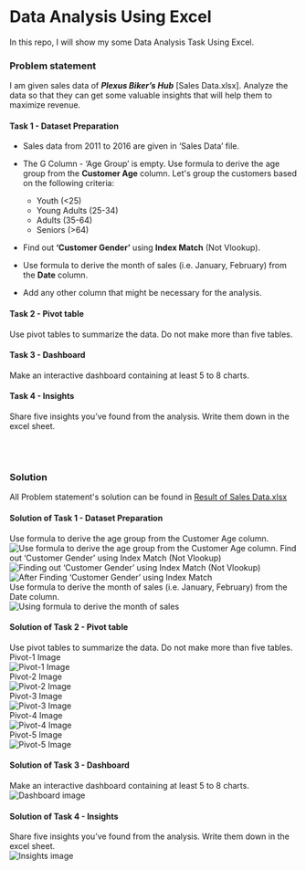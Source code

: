 # Data Analysis Using Excel
 In this repo, I will show my some Data Analysis Task Using Excel.

 ### Problem statement

I am given sales data of ***Plexus Biker’s Hub*** [Sales Data.xlsx]. Analyze the data so that they can get some valuable insights that will help them to maximize revenue. 


#### Task 1 - Dataset Preparation
- Sales data from 2011 to 2016 are given in ‘Sales Data’ file. 
- The G Column - ‘Age Group’ is empty. Use formula to derive the age group from the **Customer Age** column. Let's group the customers based on the following criteria:
  
  - Youth (<25)
  - Young Adults (25-34)
  - Adults (35-64)
  - Seniors (>64)
  
- Find out **‘Customer Gender’** using **Index Match** (Not Vlookup).  
- Use formula to derive the month of sales (i.e. January, February) from the **Date** column.
- Add any other column that might be necessary for the analysis. 

#### Task 2 - Pivot table 
Use pivot tables to summarize the data. Do not make more than five tables. 

#### Task 3 - Dashboard
Make an interactive dashboard containing at least 5 to 8 charts. 

#### Task 4 - Insights
Share five insights you’ve found from the analysis. Write them down in the excel sheet.   

<br>
<br>

### Solution

All Problem statement's solution can be found in [Result of Sales Data.xlsx](https://github.com/mdforhadcse/Data_Analysis_Using_Excel/blob/main/Result%20of%20Sales%20Data.xlsx)
<br>

#### Solution of Task 1 - Dataset Preparation
Use formula to derive the age group from the Customer Age column.<br>
![Use formula to derive the age group from the Customer Age column.](https://github.com/mdforhadcse/Data_Analysis_Using_Excel/blob/main/images/Task%201/1.%20Age%20Group.png "Age group")
Find out ‘Customer Gender’ using Index Match (Not Vlookup)<br>
![Finding out ‘Customer Gender’ using Index Match (Not Vlookup)](https://github.com/mdforhadcse/Data_Analysis_Using_Excel/blob/main/images/Task%201/2.%20Customer%20Gender%20sheet.png "Customer Gender sheet") 
<br>
![After Finding ‘Customer Gender’ using Index Match](https://github.com/mdforhadcse/Data_Analysis_Using_Excel/blob/main/images/Task%201/2.%20Customer%20Gender.png "Customer Gender")
<br>
Use formula to derive the month of sales (i.e. January, February) from the Date column.<br>
![Using formula to derive the month of sales](https://github.com/mdforhadcse/Data_Analysis_Using_Excel/blob/main/images/Task%201/3.%20Month%20of%20Sales.png "Month of Sales")
<br>

#### Solution of Task 2 - Pivot table 
Use pivot tables to summarize the data. Do not make more than five tables.
<br>
Pivot-1 Image
<br>
![Pivot-1 Image](https://github.com/mdforhadcse/Data_Analysis_Using_Excel/blob/main/images/Task%202/Pivot-1.PNG "Pivot-1 Image")
<br>
Pivot-2 Image
<br>
![Pivot-2 Image](https://github.com/mdforhadcse/Data_Analysis_Using_Excel/blob/main/images/Task%202/Pivot-2.PNG "Pivot-2 Image")
<br>
Pivot-3 Image
<br>
![Pivot-3 Image](https://github.com/mdforhadcse/Data_Analysis_Using_Excel/blob/main/images/Task%202/Pivot-3.PNG "Pivot-3 Image")
<br>
Pivot-4 Image
<br>
![Pivot-4 Image](https://github.com/mdforhadcse/Data_Analysis_Using_Excel/blob/main/images/Task%202/Pivot-4.PNG "Pivot-4 Image")
<br>
Pivot-5 Image
<br>
![Pivot-5 Image](https://github.com/mdforhadcse/Data_Analysis_Using_Excel/blob/main/images/Task%202/Pivot-5.PNG "Pivot-5 Image")
<br>



#### Solution of Task 3 - Dashboard
Make an interactive dashboard containing at least 5 to 8 charts.
<br>
![Dashboard image](https://github.com/mdforhadcse/Data_Analysis_Using_Excel/blob/main/images/Task%203/Dashboard.PNG "Dashboard")
<br>

#### Solution of Task 4 - Insights
Share five insights you’ve found from the analysis. Write them down in the excel sheet.
<br>
![Insights image](https://github.com/mdforhadcse/Data_Analysis_Using_Excel/blob/main/images/Task%204/Insights.PNG "Insights")
